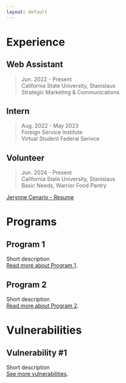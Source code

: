 ```yaml
---
layout: default
---
```


# Experience

## Web Assistant

> Jun. 2022 - Present <br />
> California State University, Stanislaus <br />
> Strategic Marketing & Communications <br />

## Intern

> Aug. 2022 - May 2023 <br />
> Foreign Service Institute <br />
> Virtual Student Federal Serivce <br />

## Volunteer

> Jun. 2024 - Present <br />
> California State University, Stanislaus <br />
> Basic Needs, Warrior Food Pantry <br />

[Jerynne Cenario - Resume](https://1drv.ms/b/c/f2fda4dd8cee4f79/EZOFeGo2qzxKo8QziQ-02pQBlixKX_sIasGAUxRvzOR5Ng?e=V3OCmh)

# Programs

## Program 1

Short description <br />
[Read more about Program 1](./another-page.html).

## Program 2

Short description <br />
[Read more about Program 2](./another-page.html).

# Vulnerabilities

## Vulnerability #1

Short description <br />
[See more vulnerabilities](./another-page.html).
